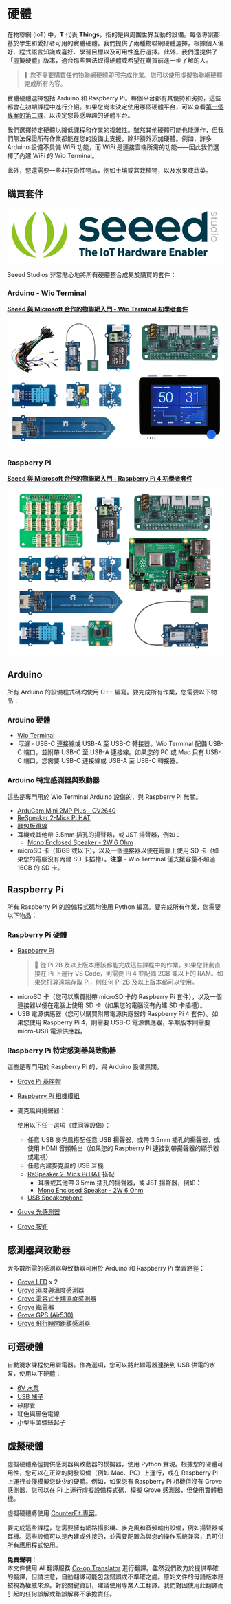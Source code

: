 <!--
CO_OP_TRANSLATOR_METADATA:
{
  "original_hash": "3dce18fab38adf93ff30b8c221b1eec5",
  "translation_date": "2025-08-24T21:01:56+00:00",
  "source_file": "hardware.md",
  "language_code": "tw"
}
-->
# 硬體

在物聯網 (IoT) 中，**T** 代表 **Things**，指的是與周圍世界互動的設備。每個專案都基於學生和愛好者可用的實體硬體。我們提供了兩種物聯網硬體選擇，根據個人偏好、程式語言知識或喜好、學習目標以及可用性進行選擇。此外，我們還提供了「虛擬硬體」版本，適合那些無法取得硬體或希望在購買前進一步了解的人。

> 💁 您不需要購買任何物聯網硬體即可完成作業。您可以使用虛擬物聯網硬體完成所有內容。

實體硬體選擇包括 Arduino 和 Raspberry Pi。每個平台都有其優勢和劣勢，這些都會在初期課程中進行介紹。如果您尚未決定使用哪個硬體平台，可以查看[第一個專案的第二課](./1-getting-started/lessons/2-deeper-dive/README.md)，以決定您最感興趣的硬體平台。

我們選擇特定硬體以降低課程和作業的複雜性。雖然其他硬體可能也能運作，但我們無法保證所有作業都能在您的設備上支援，除非額外添加硬體。例如，許多 Arduino 設備不具備 WiFi 功能，而 WiFi 是連接雲端所需的功能——因此我們選擇了內建 WiFi 的 Wio Terminal。

此外，您還需要一些非技術性物品，例如土壤或盆栽植物，以及水果或蔬菜。

## 購買套件

![Seeed Studios 的標誌](../../translated_images/seeed-logo.74732b6b482b6e8e8bdcc06f0541fc92b1dabf5e3e8f37afb91e04393a8cb977.tw.png)

Seeed Studios 非常貼心地將所有硬體整合成易於購買的套件：

### Arduino - Wio Terminal

**[Seeed 與 Microsoft 合作的物聯網入門 - Wio Terminal 初學者套件](https://www.seeedstudio.com/IoT-for-beginners-with-Seeed-and-Microsoft-Wio-Terminal-Starter-Kit-p-5006.html)**

[![Wio Terminal 硬體套件](../../translated_images/wio-hardware-kit.4c70c48b85e4283a1d73e248d87d49587c0cd077eeb69cb3eca803166f63c9a5.tw.png)](https://www.seeedstudio.com/IoT-for-beginners-with-Seeed-and-Microsoft-Wio-Terminal-Starter-Kit-p-5006.html)

### Raspberry Pi

**[Seeed 與 Microsoft 合作的物聯網入門 - Raspberry Pi 4 初學者套件](https://www.seeedstudio.com/IoT-for-beginners-with-Seeed-and-Microsoft-Raspberry-Pi-Starter-Kit-p-5004.html)**

[![Raspberry Pi 硬體套件](../../translated_images/pi-hardware-kit.26dbadaedb7dd44c73b0131d5d68ea29472ed0a9744f90d5866c6d82f2d16380.tw.png)](https://www.seeedstudio.com/IoT-for-beginners-with-Seeed-and-Microsoft-Raspberry-Pi-Starter-Kit-p-5004.html)

## Arduino

所有 Arduino 的設備程式碼均使用 C++ 編寫。要完成所有作業，您需要以下物品：

### Arduino 硬體

* [Wio Terminal](https://www.seeedstudio.com/Wio-Terminal-p-4509.html)
* *可選* - USB-C 連接線或 USB-A 至 USB-C 轉接器。Wio Terminal 配備 USB-C 端口，並附帶 USB-C 至 USB-A 連接線。如果您的 PC 或 Mac 只有 USB-C 端口，您需要 USB-C 連接線或 USB-A 至 USB-C 轉接器。

### Arduino 特定感測器與致動器

這些是專門用於 Wio Terminal Arduino 設備的，與 Raspberry Pi 無關。

* [ArduCam Mini 2MP Plus - OV2640](https://www.arducam.com/product/arducam-2mp-spi-camera-b0067-arduino/)
* [ReSpeaker 2-Mics Pi HAT](https://www.seeedstudio.com/ReSpeaker-2-Mics-Pi-HAT.html)
* [麵包板跳線](https://www.seeedstudio.com/Breadboard-Jumper-Wire-Pack-241mm-200mm-160mm-117m-p-234.html)
* 耳機或其他帶 3.5mm 插孔的揚聲器，或 JST 揚聲器，例如：
  * [Mono Enclosed Speaker - 2W 6 Ohm](https://www.seeedstudio.com/Mono-Enclosed-Speaker-2W-6-Ohm-p-2832.html)
* microSD 卡（16GB 或以下），以及一個連接器以便在電腦上使用 SD 卡（如果您的電腦沒有內建 SD 卡插槽）。**注意** - Wio Terminal 僅支援容量不超過 16GB 的 SD 卡。

## Raspberry Pi

所有 Raspberry Pi 的設備程式碼均使用 Python 編寫。要完成所有作業，您需要以下物品：

### Raspberry Pi 硬體

* [Raspberry Pi](https://www.raspberrypi.org/products/raspberry-pi-4-model-b/)
  > 💁 從 Pi 2B 及以上版本應該都能完成這些課程中的作業。如果您計劃直接在 Pi 上運行 VS Code，則需要 Pi 4 並配備 2GB 或以上的 RAM。如果您打算遠端存取 Pi，則任何 Pi 2B 及以上版本都可以使用。
* microSD 卡（您可以購買附帶 microSD 卡的 Raspberry Pi 套件），以及一個連接器以便在電腦上使用 SD 卡（如果您的電腦沒有內建 SD 卡插槽）。
* USB 電源供應器（您可以購買附帶電源供應器的 Raspberry Pi 4 套件）。如果您使用 Raspberry Pi 4，則需要 USB-C 電源供應器，早期版本則需要 micro-USB 電源供應器。

### Raspberry Pi 特定感測器與致動器

這些是專門用於 Raspberry Pi 的，與 Arduino 設備無關。

* [Grove Pi 基座帽](https://www.seeedstudio.com/Grove-Base-Hat-for-Raspberry-Pi.html)
* [Raspberry Pi 相機模組](https://www.raspberrypi.org/products/camera-module-v2/)
* 麥克風與揚聲器：

  使用以下任一選項（或同等設備）：
  * 任意 USB 麥克風搭配任意 USB 揚聲器，或帶 3.5mm 插孔的揚聲器，或使用 HDMI 音頻輸出（如果您的 Raspberry Pi 連接到帶揚聲器的顯示器或電視）
  * 任意內建麥克風的 USB 耳機
  * [ReSpeaker 2-Mics Pi HAT](https://www.seeedstudio.com/ReSpeaker-2-Mics-Pi-HAT.html) 搭配
    * 耳機或其他帶 3.5mm 插孔的揚聲器，或 JST 揚聲器，例如：
    * [Mono Enclosed Speaker - 2W 6 Ohm](https://www.seeedstudio.com/Mono-Enclosed-Speaker-2W-6-Ohm-p-2832.html)
  * [USB Speakerphone](https://www.amazon.com/USB-Speakerphone-Conference-Business-Microphones/dp/B07Q3D7F8S/ref=sr_1_1?dchild=1&keywords=m0&qid=1614647389&sr=8-1)
* [Grove 光感測器](https://www.seeedstudio.com/Grove-Light-Sensor-v1-2-LS06-S-phototransistor.html)
* [Grove 按鈕](https://www.seeedstudio.com/Grove-Button.html)

## 感測器與致動器

大多數所需的感測器與致動器可用於 Arduino 和 Raspberry Pi 學習路徑：

* [Grove LED](https://www.seeedstudio.com/Grove-LED-Pack-p-4364.html) x 2
* [Grove 濕度與溫度感測器](https://www.seeedstudio.com/Grove-Temperature-Humidity-Sensor-DHT11.html)
* [Grove 電容式土壤濕度感測器](https://www.seeedstudio.com/Grove-Capacitive-Moisture-Sensor-Corrosion-Resistant.html)
* [Grove 繼電器](https://www.seeedstudio.com/Grove-Relay.html)
* [Grove GPS (Air530)](https://www.seeedstudio.com/Grove-GPS-Air530-p-4584.html)
* [Grove 飛行時間距離感測器](https://www.seeedstudio.com/Grove-Time-of-Flight-Distance-Sensor-VL53L0X.html)

## 可選硬體

自動澆水課程使用繼電器。作為選項，您可以將此繼電器連接到 USB 供電的水泵，使用以下硬體：

* [6V 水泵](https://www.seeedstudio.com/6V-Mini-Water-Pump-p-1945.html)
* [USB 端子](https://www.adafruit.com/product/3628)
* 矽膠管
* 紅色與黑色電線
* 小型平頭螺絲起子

## 虛擬硬體

虛擬硬體路徑提供感測器與致動器的模擬器，使用 Python 實現。根據您的硬體可用性，您可以在正常的開發設備（例如 Mac、PC）上運行，或在 Raspberry Pi 上運行並僅模擬您缺少的硬體。例如，如果您有 Raspberry Pi 相機但沒有 Grove 感測器，您可以在 Pi 上運行虛擬設備程式碼，模擬 Grove 感測器，但使用實體相機。

虛擬硬體將使用 [CounterFit 專案](https://github.com/CounterFit-IoT/CounterFit)。

要完成這些課程，您需要擁有網路攝影機、麥克風和音頻輸出設備，例如揚聲器或耳機。這些設備可以是內建或外接的，並需要配置為與您的操作系統兼容，且可供所有應用程式使用。

**免責聲明**：  
本文件使用 AI 翻譯服務 [Co-op Translator](https://github.com/Azure/co-op-translator) 進行翻譯。雖然我們致力於提供準確的翻譯，但請注意，自動翻譯可能包含錯誤或不準確之處。原始文件的母語版本應被視為權威來源。對於關鍵資訊，建議使用專業人工翻譯。我們對因使用此翻譯而引起的任何誤解或錯誤解釋不承擔責任。